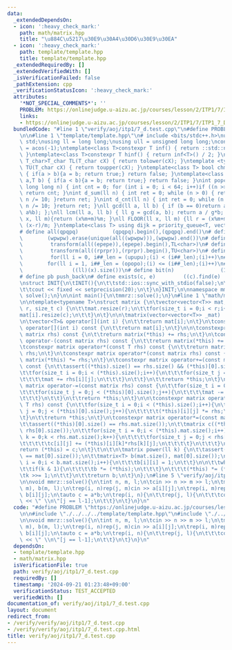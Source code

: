 ```yaml
---
data:
  _extendedDependsOn:
  - icon: ':heavy_check_mark:'
    path: math/matrix.hpp
    title: "\u884C\u5217\u30E9\u30A4\u30D6\u30E9\u30EA"
  - icon: ':heavy_check_mark:'
    path: template/template.hpp
    title: template/template.hpp
  _extendedRequiredBy: []
  _extendedVerifiedWith: []
  _isVerificationFailed: false
  _pathExtension: cpp
  _verificationStatusIcon: ':heavy_check_mark:'
  attributes:
    '*NOT_SPECIAL_COMMENTS*': ''
    PROBLEM: https://onlinejudge.u-aizu.ac.jp/courses/lesson/2/ITP1/7/ITP1_7_D
    links:
    - https://onlinejudge.u-aizu.ac.jp/courses/lesson/2/ITP1/7/ITP1_7_D
  bundledCode: "#line 1 \"verify/aoj/itp1/7_d.test.cpp\"\n#define PROBLEM \"https://onlinejudge.u-aizu.ac.jp/courses/lesson/2/ITP1/7/ITP1_7_D\"\
    \n\n#line 1 \"template/template.hpp\"\n# include <bits/stdc++.h>\nusing namespace\
    \ std;\nusing ll = long long;\nusing ull = unsigned long long;\nconst double pi\
    \ = acos(-1);\ntemplate<class T>constexpr T inf() { return ::std::numeric_limits<T>::max();\
    \ }\ntemplate<class T>constexpr T hinf() { return inf<T>() / 2; }\ntemplate <typename\
    \ T_char>T_char TL(T_char cX) { return tolower(cX); }\ntemplate <typename T_char>T_char\
    \ TU(T_char cX) { return toupper(cX); }\ntemplate<class T> bool chmin(T& a,T b)\
    \ { if(a > b){a = b; return true;} return false; }\ntemplate<class T> bool chmax(T&\
    \ a,T b) { if(a < b){a = b; return true;} return false; }\nint popcnt(unsigned\
    \ long long n) { int cnt = 0; for (int i = 0; i < 64; i++)if ((n >> i) & 1)cnt++;\
    \ return cnt; }\nint d_sum(ll n) { int ret = 0; while (n > 0) { ret += n % 10;\
    \ n /= 10; }return ret; }\nint d_cnt(ll n) { int ret = 0; while (n > 0) { ret++;\
    \ n /= 10; }return ret; }\nll gcd(ll a, ll b) { if (b == 0)return a; return gcd(b,\
    \ a%b); };\nll lcm(ll a, ll b) { ll g = gcd(a, b); return a / g*b; };\nll MOD(ll\
    \ x, ll m){return (x%m+m)%m; }\nll FLOOR(ll x, ll m) {ll r = (x%m+m)%m; return\
    \ (x-r)/m; }\ntemplate<class T> using dijk = priority_queue<T, vector<T>, greater<T>>;\n\
    # define all(qpqpq)           (qpqpq).begin(),(qpqpq).end()\n# define UNIQUE(wpwpw)\
    \        (wpwpw).erase(unique(all((wpwpw))),(wpwpw).end())\n# define LOWER(epepe)\
    \         transform(all((epepe)),(epepe).begin(),TL<char>)\n# define UPPER(rprpr)\
    \         transform(all((rprpr)),(rprpr).begin(),TU<char>)\n# define rep(i,upupu)\
    \         for(ll i = 0, i##_len = (upupu);(i) < (i##_len);(i)++)\n# define reps(i,opopo)\
    \        for(ll i = 1, i##_len = (opopo);(i) <= (i##_len);(i)++)\n# define len(x)\
    \                ((ll)(x).size())\n# define bit(n)               (1LL << (n))\n\
    # define pb push_back\n# define exists(c, e)         ((c).find(e) != (c).end())\n\
    \nstruct INIT{\n\tINIT(){\n\t\tstd::ios::sync_with_stdio(false);\n\t\tstd::cin.tie(0);\n\
    \t\tcout << fixed << setprecision(20);\n\t}\n}INIT;\n\nnamespace mmrz {\n\tvoid\
    \ solve();\n}\n\nint main(){\n\tmmrz::solve();\n}\n#line 1 \"math/matrix.hpp\"\
    \n\ntemplate<typename T>\nstruct matrix {\n\tvector<vector<T>> mat;\n\n\tmatrix(size_t\
    \ r, size_t c) {\n\t\tmat.resize(r);\n\t\tfor(size_t i = 0;i < r;i++){\n\t\t\t\
    mat[i].resize(c);\n\t\t}\n\t}\n\n\tmatrix(vector<vector<T>> _mat) : mat(_mat){}\n\
    \n\tvector<T>& operator[](int i) {\n\t\treturn mat[i];\n\t}\n\tconst vector<T>&\
    \ operator[](int i) const {\n\t\treturn mat[i];\n\t}\n\n\tconstexpr matrix operator+(const\
    \ matrix rhs) const {\n\t\treturn matrix(*this) += rhs;\n\t}\n\tconstexpr matrix\
    \ operator-(const matrix rhs) const {\n\t\treturn matrix(*this) += rhs;\n\t}\n\
    \tconstexpr matrix operator*(const T rhs) const {\n\t\treturn matrix(*this) *=\
    \ rhs;\n\t}\n\tconstexpr matrix operator*(const matrix rhs) const {\n\t\treturn\
    \ matrix(*this) *= rhs;\n\t}\n\tconstexpr matrix operator+=(const matrix rhs)\
    \ const {\n\t\tassert((*this).size() == rhs.size() && (*this)[0].size() == rhs[0].size());\n\
    \t\tfor(size_t i = 0;i < (*this).size();i++){\n\t\t\tfor(size_t j = 0;j < (*this)[0].size();j++){\n\
    \t\t\t\tmat += rhs[i][j];\n\t\t\t}\n\t\t}\n\t\treturn *this;\n\t}\n\tconstexpr\
    \ matrix operator-=(const matrix rhs) const {\n\t\tfor(size_t i = 0;i < (*this).size();i++){\n\
    \t\t\tfor(size_t j = 0;j < (*this)[0].size();j++){\n\t\t\t\tmat -= rhs[i][j];\n\
    \t\t\t}\n\t\t}\n\t\treturn *this;\n\t}\n\n\tconstexpr matrix operator*=(const\
    \ T rhs) const {\n\t\tfor(size_t i = 0;i < (*this).size();i++){\n\t\t\tfor(size_t\
    \ j = 0;j < (*this)[0].size();j++){\n\t\t\t\t(*this)[i][j] *= rhs;\n\t\t\t}\n\t\
    \t}\n\t\treturn *this;\n\t}\n\tconstexpr matrix operator*=(const matrix rhs) {\n\
    \t\tassert((*this)[0].size() == rhs.mat.size());\n\t\tmatrix c((*this).mat.size(),\
    \ rhs[0].size());\n\t\tfor(size_t i = 0;i < (*this).mat.size();i++){\n\t\t\tfor(size_t\
    \ k = 0;k < rhs.mat.size();k++){\n\t\t\t\tfor(size_t j = 0;j < rhs[0].size();j++){\n\
    \t\t\t\t\tc[i][j] += (*this)[i][k]*rhs[k][j];\n\t\t\t\t}\n\t\t\t}\n\t\t}\n\t\t\
    return (*this) = c;\n\t}\t\n\t\n\tmatrix power(ll k) {\n\t\tassert(mat.size()\
    \ == mat[0].size());\n\t\tmatrix<T> b(mat.size(), mat[0].size());\n\t\tfor(size_t\
    \ i = 0;i < b.mat.size();i++){\n\t\t\tb[i][i] = 1;\n\t\t}\n\n\t\twhile(k){\n\t\
    \t\tif(k & 1){\n\t\t\t\tb *= (*this);\n\t\t\t}\n\t\t\t(*this) *= (*this);\n\t\t\
    \tk >>= 1;\n\t\t}\n\t\treturn b;\n\t}\n};\n#line 5 \"verify/aoj/itp1/7_d.test.cpp\"\
    \n\nvoid mmrz::solve(){\n\tint n, m, l;\n\tcin >> n >> m >> l;\n\tmatrix<ll> a(n,\
    \ m), b(m, l);\n\trep(i, n)rep(j, m)cin >> a[i][j];\n\trep(i, m)rep(j, l)cin >>\
    \ b[i][j];\n\tauto c = a*b;\n\trep(i, n){\n\t\trep(j, l){\n\t\t\tcout << c[i][j]\
    \ << \" \\n\"[j == l-1];\n\t\t}\n\t}\n}\n"
  code: "#define PROBLEM \"https://onlinejudge.u-aizu.ac.jp/courses/lesson/2/ITP1/7/ITP1_7_D\"\
    \n\n#include \"./../../../template/template.hpp\"\n#include \"./../../../math/matrix.hpp\"\
    \n\nvoid mmrz::solve(){\n\tint n, m, l;\n\tcin >> n >> m >> l;\n\tmatrix<ll> a(n,\
    \ m), b(m, l);\n\trep(i, n)rep(j, m)cin >> a[i][j];\n\trep(i, m)rep(j, l)cin >>\
    \ b[i][j];\n\tauto c = a*b;\n\trep(i, n){\n\t\trep(j, l){\n\t\t\tcout << c[i][j]\
    \ << \" \\n\"[j == l-1];\n\t\t}\n\t}\n}\n"
  dependsOn:
  - template/template.hpp
  - math/matrix.hpp
  isVerificationFile: true
  path: verify/aoj/itp1/7_d.test.cpp
  requiredBy: []
  timestamp: '2024-09-21 01:23:48+09:00'
  verificationStatus: TEST_ACCEPTED
  verifiedWith: []
documentation_of: verify/aoj/itp1/7_d.test.cpp
layout: document
redirect_from:
- /verify/verify/aoj/itp1/7_d.test.cpp
- /verify/verify/aoj/itp1/7_d.test.cpp.html
title: verify/aoj/itp1/7_d.test.cpp
---
```

